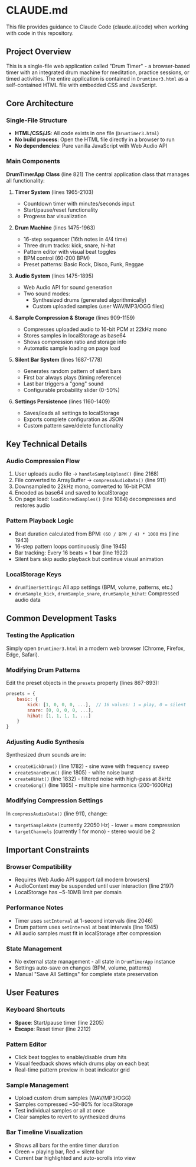 # CLAUDE.md

This file provides guidance to Claude Code (claude.ai/code) when working with code in this repository.

## Project Overview

This is a single-file web application called "Drum Timer" - a browser-based timer with an integrated drum machine for meditation, practice sessions, or timed activities. The entire application is contained in `Drumtimer3.html` as a self-contained HTML file with embedded CSS and JavaScript.

## Core Architecture

### Single-File Structure
- **HTML/CSS/JS**: All code exists in one file (`Drumtimer3.html`)
- **No build process**: Open the HTML file directly in a browser to run
- **No dependencies**: Pure vanilla JavaScript with Web Audio API

### Main Components

**DrumTimerApp Class** (line 821)
The central application class that manages all functionality:

1. **Timer System** (lines 1965-2103)
   - Countdown timer with minutes/seconds input
   - Start/pause/reset functionality
   - Progress bar visualization

2. **Drum Machine** (lines 1475-1963)
   - 16-step sequencer (16th notes in 4/4 time)
   - Three drum tracks: kick, snare, hi-hat
   - Pattern editor with visual beat toggles
   - BPM control (60-200 BPM)
   - Preset patterns: Basic Rock, Disco, Funk, Reggae

3. **Audio System** (lines 1475-1895)
   - Web Audio API for sound generation
   - Two sound modes:
     - Synthesized drums (generated algorithmically)
     - Custom uploaded samples (user WAV/MP3/OGG files)

4. **Sample Compression & Storage** (lines 909-1159)
   - Compresses uploaded audio to 16-bit PCM at 22kHz mono
   - Stores samples in localStorage as base64
   - Shows compression ratio and storage info
   - Automatic sample loading on page load

5. **Silent Bar System** (lines 1687-1778)
   - Generates random pattern of silent bars
   - First bar always plays (timing reference)
   - Last bar triggers a "gong" sound
   - Configurable probability slider (0-50%)

6. **Settings Persistence** (lines 1160-1409)
   - Saves/loads all settings to localStorage
   - Exports complete configuration as JSON
   - Custom pattern save/delete functionality

## Key Technical Details

### Audio Compression Flow
1. User uploads audio file → `handleSampleUpload()` (line 2168)
2. File converted to ArrayBuffer → `compressAudioData()` (line 911)
3. Downsampled to 22kHz mono, converted to 16-bit PCM
4. Encoded as base64 and saved to localStorage
5. On page load: `loadStoredSamples()` (line 1084) decompresses and restores audio

### Pattern Playback Logic
- Beat duration calculated from BPM: `(60 / BPM / 4) * 1000` ms (line 1943)
- 16-step pattern loops continuously (line 1945)
- Bar tracking: Every 16 beats = 1 bar (line 1922)
- Silent bars skip audio playback but continue visual animation

### LocalStorage Keys
- `drumTimerSettings`: All app settings (BPM, volume, patterns, etc.)
- `drumSample_kick`, `drumSample_snare`, `drumSample_hihat`: Compressed audio data

## Common Development Tasks

### Testing the Application
Simply open `Drumtimer3.html` in a modern web browser (Chrome, Firefox, Edge, Safari).

### Modifying Drum Patterns
Edit the preset objects in the `presets` property (lines 867-893):
```javascript
presets = {
    basic: {
        kick: [1, 0, 0, 0, ...],  // 16 values: 1 = play, 0 = silent
        snare: [0, 0, 0, 0, ...],
        hihat: [1, 1, 1, 1, ...]
    }
}
```

### Adjusting Audio Synthesis
Synthesized drum sounds are in:
- `createKickDrum()` (line 1782) - sine wave with frequency sweep
- `createSnareDrum()` (line 1805) - white noise burst
- `createHiHat()` (line 1832) - filtered noise with high-pass at 8kHz
- `createGong()` (line 1865) - multiple sine harmonics (200-1600Hz)

### Modifying Compression Settings
In `compressAudioData()` (line 911), change:
- `targetSampleRate` (currently 22050 Hz) - lower = more compression
- `targetChannels` (currently 1 for mono) - stereo would be 2

## Important Constraints

### Browser Compatibility
- Requires Web Audio API support (all modern browsers)
- AudioContext may be suspended until user interaction (line 2197)
- LocalStorage has ~5-10MB limit per domain

### Performance Notes
- Timer uses `setInterval` at 1-second intervals (line 2046)
- Drum pattern uses `setInterval` at beat intervals (line 1945)
- All audio samples must fit in localStorage after compression

### State Management
- No external state management - all state in `DrumTimerApp` instance
- Settings auto-save on changes (BPM, volume, patterns)
- Manual "Save All Settings" for complete state preservation

## User Features

### Keyboard Shortcuts
- **Space**: Start/pause timer (line 2205)
- **Escape**: Reset timer (line 2212)

### Pattern Editor
- Click beat toggles to enable/disable drum hits
- Visual feedback shows which drums play on each beat
- Real-time pattern preview in beat indicator grid

### Sample Management
- Upload custom drum samples (WAV/MP3/OGG)
- Samples compressed ~50-80% for localStorage
- Test individual samples or all at once
- Clear samples to revert to synthesized drums

### Bar Timeline Visualization
- Shows all bars for the entire timer duration
- Green = playing bar, Red = silent bar
- Current bar highlighted and auto-scrolls into view
